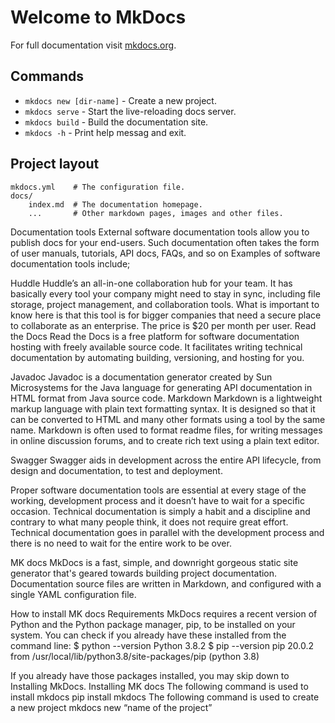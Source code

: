 # Welcome to MkDocs

For full documentation visit [mkdocs.org](https://www.mkdocs.org).

## Commands

* `mkdocs new [dir-name]` - Create a new project.
* `mkdocs serve` - Start the live-reloading docs server.
* `mkdocs build` - Build the documentation site.
* `mkdocs -h` - Print help messag and exit.

## Project layout

    mkdocs.yml    # The configuration file.
    docs/
        index.md  # The documentation homepage.
        ...       # Other markdown pages, images and other files.


Documentation tools
External software documentation tools allow you to publish docs for your end-users. Such documentation often takes the form of user manuals, tutorials, API docs, FAQs, and so on
Examples of software documentation tools include;

Huddle
Huddle’s an all-in-one collaboration hub for your team. It has basically every tool your company might need to stay in sync, including file storage, project management, and collaboration tools. What is important to know here is that this tool is for bigger companies that need a secure place to collaborate as an enterprise. The price is $20 per month per user.
Read the Docs
Read the Docs is a free platform for software documentation hosting with freely available source code. It facilitates writing technical documentation by automating building, versioning, and hosting for you.

Javadoc
Javadoc is a documentation generator created by Sun Microsystems for the Java language for generating API documentation in HTML format from Java source code.
Markdown
Markdown is a lightweight markup language with plain text formatting syntax. It is designed so that it can be converted to HTML and many other formats using a tool by the same name. Markdown is often used to format readme files, for writing messages in online discussion forums, and to create rich text using a plain text editor.

Swagger
Swagger aids in development across the entire API lifecycle, from design and documentation, to test and deployment.
 
Proper software documentation tools are essential at every stage of the working, development process and it doesn’t have to wait for a specific occasion. Technical documentation is simply a habit and a discipline and contrary to what many people think, it does not require great effort. Technical documentation goes in parallel with the development process and there is no need to wait for the entire work to be over.

MK docs
MkDocs is a fast, simple, and downright gorgeous static site generator that's geared towards building project documentation. Documentation source files are written in Markdown, and configured with a single YAML configuration file.

How to install MK docs
Requirements
MkDocs requires a recent version of Python and the Python package manager, pip, to be installed on your system.
You can check if you already have these installed from the command line:
$ python --version
Python 3.8.2
$ pip --version
pip 20.0.2 from /usr/local/lib/python3.8/site-packages/pip (python 3.8)

If you already have those packages installed, you may skip down to Installing MkDocs.
Installing MK docs 
The following command is used to install mkdocs
pip install mkdocs
The following command is used to create a new project 
mkdocs new “name of the project”


